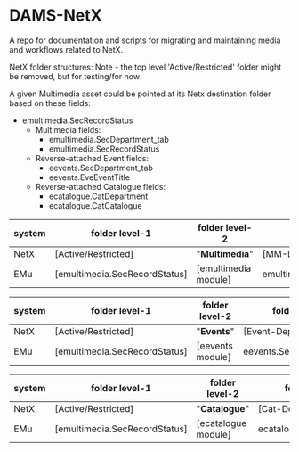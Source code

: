 # DAMS-NetX

A repo for documentation and scripts for migrating and maintaining media and workflows related to NetX.

NetX folder structures:
Note - the top level 'Active/Restricted' folder might be removed, but for testing/for now:

A given Multimedia asset could be pointed at its Netx destination folder based on these fields:
- emultimedia.SecRecordStatus
  - Multimedia fields:
    - emultimedia.SecDepartment_tab
    - emultimedia.SecRecordStatus
  - Reverse-attached Event fields:
    - eevents.SecDepartment_tab
    - eevents.EveEventTitle
  - Reverse-attached Catalogue fields:
    - ecatalogue.CatDepartment
    - ecatalogue.CatCatalogue

system | folder level-1 | folder level-2 | folder level-3
-|-|-|-
NetX | [Active/Restricted] | "**Multimedia**" | [MM-Department folder]
EMu | [emultimedia.SecRecordStatus] | [emultimedia module] | emultimedia.SecDepartment_tab 

system | folder level-1 | folder level-2 | folder level-3 | folder level-4
-|-|-|-|-
NetX | [Active/Restricted] | "**Events**" | [Event-Department folder] | [Event Title folder]
EMu | [emultimedia.SecRecordStatus] | [eevents module] | eevents.SecDepartment_tab | eevents.EveEventTitle

system | folder level-1 | folder level-2 | folder level-3 | folder level-4
-|-|-|-|-
NetX | [Active/Restricted] | "**Catalogue**" | [Cat-Department folder] | [Catalogue folder]
EMu | [emultimedia.SecRecordStatus] | [ecatalogue module] | ecatalogue.CatDepartment | ecatalogue.CatCatalogue



